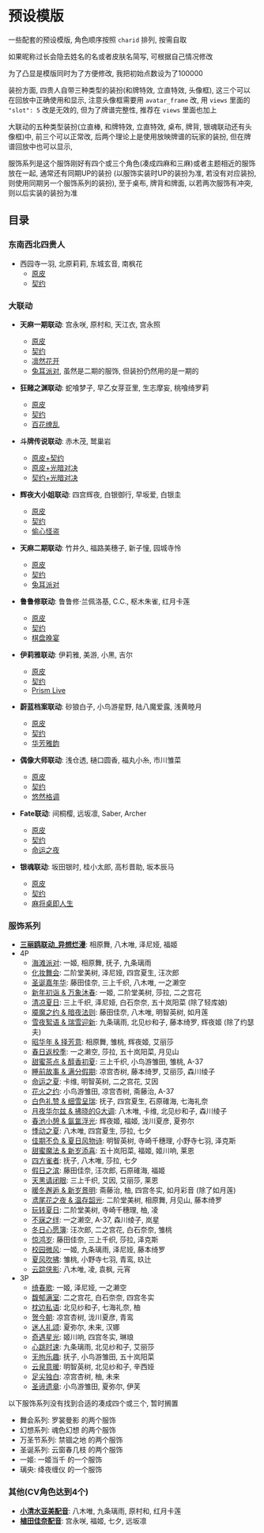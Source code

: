 # 预设模版

一些配套的预设模版, 角色顺序按照 `charid` 排列, 按需自取

如果昵称过长会隐去姓名的名或者皮肤名简写, 可根据自己情况修改

为了凸显是模版同时为了方便修改, 我把初始点数设为了100000

装扮方面, 四贵人自带三种类型的装扮(和牌特效, 立直特效, 头像框), 这三个可以在回放中正确使用和显示,
注意头像框需要用 `avatar_frame` 改, 用 `views` 里面的 `"slot": 5` 改是无效的, 但为了牌谱完整性, 推荐在 `views` 里面也加上

大联动的五种类型装扮(立直棒, 和牌特效, 立直特效, 桌布, 牌背, 银魂联动还有头像框)中, 前三个可以正常改,
后两个理论上是使用放映牌谱的玩家的装扮, 但在牌谱回放中也可以显示,

服饰系列是这个服饰刚好有四个或三个角色(凑成四麻和三麻)或者主题相近的服饰放在一起, 通常还有同期UP的装扮
(以服饰实装时UP的装扮为准, 若没有对应装扮, 则使用同期另一个服饰系列的装扮), 至于桌布, 牌背和牌面, 以若两次服饰有冲突,
则以后实装的装扮为准

## 目录

### 东南西北四贵人

- 西园寺一羽, 北原莉莉, 东城玄音, 南枫花
    - [原皮](东南西北四贵人/原皮.js)
    - [契约](东南西北四贵人/契约.js)

### 大联动

- **天麻一期联动**: 宫永咲, 原村和, 天江衣, 宫永照
    - [原皮](天麻一期联动/原皮.js)
    - [契约](天麻一期联动/契约.js)
    - [凛然花开](天麻一期联动/凛然花开.js)
    - [兔耳派对](天麻一期联动/兔耳派对.js), 虽然是二期的服饰, 但装扮仍然用的是一期的

- **狂赌之渊联动**: 蛇喰梦子, 早乙女芽亚里, 生志摩妄, 桃喰绮罗莉
    - [原皮](狂赌之渊联动/原皮.js)
    - [契约](狂赌之渊联动/契约.js)
    - [百花缭乱](狂赌之渊联动/百花撩乱.js)

- **斗牌传说联动**: 赤木茂, 鹫巢岩
    - [原皮+契约](斗牌传说联动/原皮_契约.js)
    - [原皮+光暗对决](斗牌传说联动/原皮_光暗对决.js)
    - [契约+光暗对决](斗牌传说联动/契约_光暗对决.js)

- **辉夜大小姐联动**: 四宫辉夜, 白银御行, 早坂爱, 白银圭
    - [原皮](辉夜大小姐联动/原皮.js)
    - [契约](辉夜大小姐联动/契约.js)
    - [偷心怪盗](辉夜大小姐联动/偷心怪盗.js)

- **天麻二期联动**: 竹井久, 福路美穗子, 新子憧, 园城寺怜
    - [原皮](天麻二期联动/原皮.js)
    - [契约](天麻二期联动/契约.js)
    - [兔耳派对](天麻二期联动/兔耳派对.js)

- **鲁鲁修联动**: 鲁鲁修·兰佩洛基, C.C., 枢木朱雀, 红月卡莲
    - [原皮](鲁鲁修联动/原皮.js)
    - [契约](鲁鲁修联动/契约.js)
    - [棋盘晚宴](鲁鲁修联动/棋盘晚宴.js)

- **伊莉雅联动**: 伊莉雅, 美游, 小黑, 吉尔
    - [原皮](伊莉雅联动/原皮.js)
    - [契约](伊莉雅联动/契约.js)
    - [Prism Live](伊莉雅联动/Prism_Live.js)

- **蔚蓝档案联动**: 砂狼白子, 小鸟游星野, 陆八魔爱露, 浅黄睦月
    - [原皮](蔚蓝档案联动/原皮.js)
    - [契约](蔚蓝档案联动/契约.js)
    - [华芳雅韵](蔚蓝档案联动/华芳雅韵.js)

- **偶像大师联动**: 浅仓透, 樋口圆香, 福丸小糸, 市川雏菜
    - [原皮](偶像大师联动/原皮.js)
    - [契约](偶像大师联动/契约.js)
    - [悠然格调](偶像大师联动/悠然格调.js)

- **Fate联动**: 间桐樱, 远坂凛, Saber, Archer
    - [原皮](Fate联动/原皮.js)
    - [契约](Fate联动/契约.js)
    - [命运之夜](Fate联动/命运之夜.js)

- **银魂联动**: 坂田银时, 桂小太郎, 高杉晋助, 坂本辰马
    - [原皮](银魂联动/原皮.js)
    - [契约](银魂联动/契约.js)
    - [麻将桌即人生](银魂联动/麻将桌即人生.js)

### 服饰系列

- [**三丽鸥联动_异想烂漫**](服饰系列/三丽鸥联动_异想烂漫.js): 相原舞, 八木唯, 泽尼娅, 福姬
- 4P
    - [海滩派对](服饰系列/4P/海滩派对.js): 一姬, 相原舞, 抚子, 九条璃雨
    - [化妆舞会](服饰系列/4P/化妆舞会.js): 二阶堂美树, 泽尼娅, 四宫夏生, 汪次郎
    - [圣诞嘉年华](服饰系列/4P/圣诞嘉年华.js): 藤田佳奈, 三上千织, 八木唯, 一之濑空
    - [新年初诣 & 万象沐春](服饰系列/4P/新年初诣_万象沐春.js): 一姬, 二阶堂美树, 莎拉, 二之宫花
    - [清凉夏日](服饰系列/4P/清凉夏日.js): 三上千织, 泽尼娅, 白石奈奈, 五十岚阳菜 (除了轻库娘)
    - [魇魔之约 & 暗夜法则](服饰系列/4P/魇魔之约_暗夜法则.js): 藤田佳奈, 八木唯, 明智英树, 如月莲
    - [雪夜絮语 & 瑞雪迎新](服饰系列/4P/雪夜絮语_瑞雪迎新.js): 九条璃雨, 北见纱和子, 藤本绮罗, 辉夜姬 (除了约瑟夫)
    - [昭华年 & 择芳意](服饰系列/4P/昭华年_择芳意.js): 相原舞, 雏桃, 辉夜姬, 艾丽莎
    - [春日返校季](服饰系列/4P/春日返校季.js): 一之濑空, 莎拉, 五十岚阳菜, 月见山
    - [甜蜜茶点 & 醇香初夏](服饰系列/4P/甜蜜茶点_醇香初夏.js): 三上千织, 小鸟游雏田, 雏桃, A-37
    - [睡前故事 & 满分假期](服饰系列/4P/睡前故事_满分假期.js): 凉宫杏树, 藤本绮罗, 艾丽莎, 森川绫子
    - [命运之夏](服饰系列/4P/命运之夏.js): 卡维, 明智英树, 二之宫花, 艾因
    - [花火之约](服饰系列/4P/花火之约.js): 小鸟游雏田, 凉宫杏树, 斋藤治, A-37
    - [白色礼赞 & 细雪呈瑞](服饰系列/4P/白色礼赞_细雪呈瑞.js): 抚子, 四宫夏生, 石原碓海, 七海礼奈
    - [月夜华尔兹 & 拂晓的G大调](服饰系列/4P/月夜华尔兹_拂晓的G大调.js): 八木唯, 卡维, 北见纱和子, 森川绫子
    - [春池小憩 & 氤氲浮光](服饰系列/4P/春池小憩_氤氲浮光.js): 辉夜姬, 福姬, 泷川夏彦, 夏弥尔
    - [悸动之夏](服饰系列/4P/悸动之夏.js): 八木唯, 四宫夏生, 莎拉, 七夕
    - [佳期不负 & 夏日风物诗](服饰系列/4P/佳期不负_夏日风物诗.js): 明智英树, 寺崎千穗理, 小野寺七羽, 泽克斯
    - [甜蜜魔法 & 新岁添喜](服饰系列/4P/甜蜜魔法_新岁添喜.js): 五十岚阳菜, 福姬, 姬川响, 莱恩
    - [四方雀者](服饰系列/4P/四方雀者.js): 抚子, 八木唯, 莎拉, 七夕
    - [假日之滨](服饰系列/4P/假日之滨.js): 藤田佳奈, 汪次郎, 石原碓海, 福姬
    - [天黑请闭眼](服饰系列/4P/天黑请闭眼.js): 三上千织, 艾因, 艾丽莎, 莱恩
    - [暖冬邂逅 & 新岁景明](服饰系列/4P/暖冬邂逅_新岁景明.js): 斋藤治, 柚, 四宫冬实, 如月彩音 (除了如月莲)
    - [鸢尾花之夜 & 温存韶光](服饰系列/4P/鸢尾花之夜_温存韶光.js): 二阶堂美树, 相原舞, 月见山, 藤本绮罗
    - [玩转夏日](服饰系列/4P/玩转夏日.js): 二阶堂美树, 寺崎千穗理, 柚, 凌
    - [不寐之绊](服饰系列/4P/不寐之绊.js): 一之濑空, A-37, 森川绫子, 岚星
    - [冬日心愿簿](服饰系列/4P/冬日心愿簿.js): 汪次郎, 二之宫花, 白石奈奈, 雏桃
    - [惊鸿岁](服饰系列/4P/惊鸿岁.js): 藤田佳奈, 三上千织, 莎拉, 泽克斯
    - [校园微风](服饰系列/4P/校园微风.js): 一姬, 九条璃雨, 泽尼娅, 藤本绮罗
    - [夏风吹拂](服饰系列/4P/夏风吹拂.js): 雏桃, 小野寺七羽, 青鸾, 玖辻
    - [云踪侠影](服饰系列/4P/云踪侠影.js): 八木唯, 凌, 袁枫, 元宵 
- 3P
    - [绮春歌](服饰系列/3P/绮春歌.js): 一姬, 泽尼娅, 一之濑空
    - [馥郁满室](服饰系列/3P/馥郁满室.js): 二之宫花, 白石奈奈, 四宫冬实
    - [枕边私语](服饰系列/3P/枕边私语.js): 北见纱和子, 七海礼奈, 柚
    - [贺今朝](服饰系列/3P/贺今朝.js): 凉宫杏树, 泷川夏彦, 青鸾
    - [迷人礼颂](服饰系列/3P/迷人礼颂.js): 夏弥尔, 未来, 汉娜
    - [奇遇星光](服饰系列/3P/奇遇星光.js): 姬川响, 四宫冬实, 琳琅
    - [心跳时速](服饰系列/3P/心跳时速.js): 九条璃雨, 北见纱和子, 艾丽莎
    - [无拘乐趣](服饰系列/3P/无拘乐趣.js): 抚子, 小鸟游雏田, 五十岚阳菜
    - [云泉意暖](服饰系列/3P/云泉意暖.js): 明智英树, 北见纱和子, 辛西娅
    - [足尖独白](服饰系列/3P/足尖独白.js): 凉宫杏树, 柚, 未来
    - [圣谛遗章](服饰系列/3P/圣谛遗章.js): 小鸟游雏田, 夏弥尔, 伊芙

以下服饰系列没有找到合适的凑成四个或三个, 暂时搁置

- 舞会系列: 罗裳曼影 的两个服饰
- 幻想系列: 魂色幻想 的两个服饰
- 万圣节系列: 禁锢之地 的两个服饰
- 圣诞系列: 云窗春几枝 的两个服饰
- 一姬: 一姬当千 的一个服饰
- 璃央: 绛夜缠仪 的一个服饰

### 其他(CV角色达到4个)

- [**小清水亚美配音**](小清水亚美配音.js): 八木唯, 九条璃雨, 原村和, 红月卡莲
- [**植田佳奈配音**](植田佳奈配音.js): 宫永咲, 福姬, 七夕, 远坂凛
